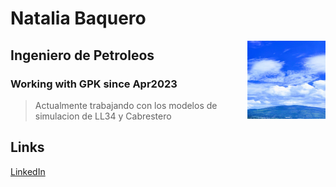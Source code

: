 # Natalia Baquero
<img style="float: right;" src="Image.jpeg" width="125" height="125">


## Ingeniero de Petroleos
### Working with GPK since Apr2023
> Actualmente trabajando con los modelos de simulacion de LL34 y Cabrestero



## Links
<a href="(https://co.linkedin.com/in/natalia-baquero-401b101ba" target="_blank">LinkedIn</a>
